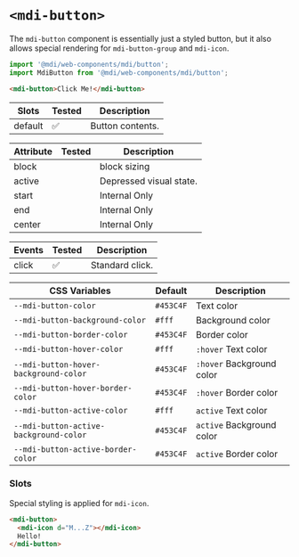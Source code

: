 # `<mdi-button>`

The `mdi-button` component is essentially just a styled button, but it also allows special rendering for `mdi-button-group` and `mdi-icon`.

```typescript
import '@mdi/web-components/mdi/button';
import MdiButton from '@mdi/web-components/mdi/button';
```

```html
<mdi-button>Click Me!</mdi-button>
```

| Slots       | Tested   | Description |
| ----------- | -------- | ----------- |
| default     | &#x2705; | Button contents. |

| Attribute  | Tested   | Description |
| ---------- | -------- | ----------- |
| block      |          | block sizing |
| active     |          | Depressed visual state. |
| start      |          | Internal Only |
| end        |          | Internal Only |
| center     |          | Internal Only |

| Events     | Tested   | Description |
| ---------- | -------- | ----------- |
| click      | &#x2705; | Standard click. |

| CSS Variables       | Default   | Description |
| ------------------- | --------- | ----------- |
| `--mdi-button-color` | `#453C4F` | Text color       |
| `--mdi-button-background-color` | `#fff` | Background color       |
| `--mdi-button-border-color` | `#453C4F`  | Border color       |
| `--mdi-button-hover-color` | `#fff`  | `:hover` Text color      |
| `--mdi-button-hover-background-color` | `#453C4F`  | `:hover` Background color      |
| `--mdi-button-hover-border-color` | `#453C4F`  | `:hover` Border color      |
| `--mdi-button-active-color` | `#fff`  | `active` Text color      |
| `--mdi-button-active-background-color` | `#453C4F`  | `active` Background color      |
| `--mdi-button-active-border-color` | `#453C4F`  | `active` Border color      |

### Slots

Special styling is applied for `mdi-icon`.

```html
<mdi-button>
  <mdi-icon d="M...Z"></mdi-icon>
  Hello!
</mdi-button>
```